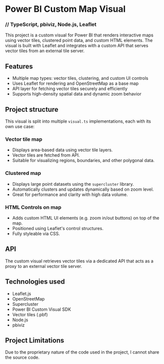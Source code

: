 # Power BI Custom Map Visual
### // TypeScript, pbiviz, Node.js, Leaflet 

This project is a custom visual for Power BI that renders interactive maps using vector tiles, clustered point data, and custom HTML elements. The visual is built with Leaflet and integrates with a custom API that serves vector tiles from an external tile server.

## Features

- Multiple map types: vector tiles, clustering, and custom UI controls
- Uses Leaflet for rendering and OpenStreetMap as a base map
- API layer for fetching vector tiles securely and efficiently
- Supports high-density spatial data and dynamic zoom behavior

## Project structure

This visual is split into multiple `visual.ts` implementations, each with its own use case:

### Vector tile map

- Displays area-based data using vector tile layers.
- Vector tiles are fetched from API.
- Suitable for visualizing regions, boundaries, and other polygonal data.

### Clustered map

- Displays large point datasets using the `supercluster` library.
- Automatically clusters and updates dynamically based on zoom level.
- Great for performance and clarity with high data volume.

### HTML Controls on map

- Adds custom HTML UI elements (e.g. zoom in/out buttons) on top of the map.
- Positioned using Leaflet's control structures.
- Fully styleable via CSS.

## API

The custom visual retrieves vector tiles via a dedicated API that acts as a proxy to an external vector tile server.

## Technologies used

* Leaflet.js
* OpenStreetMap
* Supercluster
* Power BI Custom Visual SDK
* Vector tiles (.pbf)
* Node.js
* pbiviz

## Project Limitations
Due to the proprietary nature of the code used in the project, I cannot share the source code.
